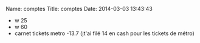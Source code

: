 Name: comptes
Title: comptes
Date: 2014-03-03 13:43:43

* w 25
* w 60
* carnet tickets metro -13.7
(jt'ai filé 14 en cash pour les tickets de métro)